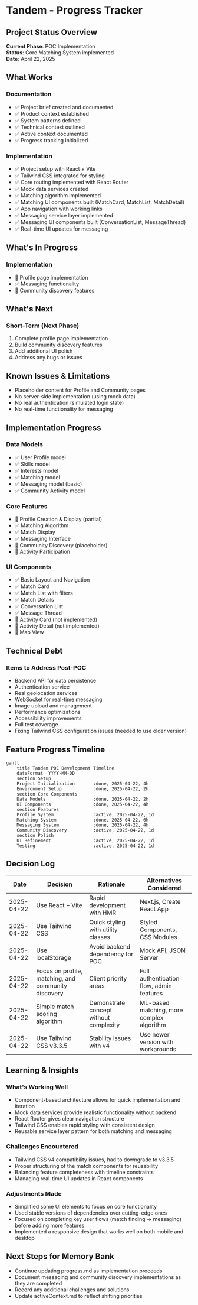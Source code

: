# Tandem - Progress Tracker

## Project Status Overview
**Current Phase**: POC Implementation  
**Status**: Core Matching System implemented  
**Date**: April 22, 2025

## What Works

### Documentation
- ✅ Project brief created and documented
- ✅ Product context established
- ✅ System patterns defined
- ✅ Technical context outlined
- ✅ Active context documented
- ✅ Progress tracking initialized

### Implementation
- ✅ Project setup with React + Vite
- ✅ Tailwind CSS integrated for styling
- ✅ Core routing implemented with React Router
- ✅ Mock data services created
- ✅ Matching algorithm implemented
- ✅ Matching UI components built (MatchCard, MatchList, MatchDetail)
- ✅ App navigation with working links
- ✅ Messaging service layer implemented
- ✅ Messaging UI components built (ConversationList, MessageThread)
- ✅ Real-time UI updates for messaging

## What's In Progress

### Implementation
- 🔄 Profile page implementation
- ✅ Messaging functionality
- 🔄 Community discovery features

## What's Next

### Short-Term (Next Phase)
1. Complete profile page implementation
2. Build community discovery features
3. Add additional UI polish
4. Address any bugs or issues

## Known Issues & Limitations
- Placeholder content for Profile and Community pages
- No server-side implementation (using mock data)
- No real authentication (simulated login state)
- No real-time functionality for messaging

## Implementation Progress

### Data Models
- ✅ User Profile model
- ✅ Skills model
- ✅ Interests model
- ✅ Matching model
- ✅ Messaging model (basic)
- ✅ Community Activity model

### Core Features
- 🔄 Profile Creation & Display (partial)
- ✅ Matching Algorithm
- ✅ Match Display
- ✅ Messaging Interface
- 🔄 Community Discovery (placeholder)
- 🔲 Activity Participation

### UI Components
- ✅ Basic Layout and Navigation
- ✅ Match Card
- ✅ Match List with filters
- ✅ Match Details
- ✅ Conversation List
- ✅ Message Thread
- 🔄 Activity Card (not implemented)
- 🔄 Activity Detail (not implemented)
- 🔲 Map View

## Technical Debt

### Items to Address Post-POC
- Backend API for data persistence
- Authentication service
- Real geolocation services
- WebSocket for real-time messaging
- Image upload and management
- Performance optimizations
- Accessibility improvements
- Full test coverage
- Fixing Tailwind CSS configuration issues (needed to use older version)

## Feature Progress Timeline

```mermaid
gantt
    title Tandem POC Development Timeline
    dateFormat  YYYY-MM-DD
    section Setup
    Project Initialization       :done, 2025-04-22, 4h
    Environment Setup            :done, 2025-04-22, 2h
    section Core Components
    Data Models                  :done, 2025-04-22, 2h
    UI Components                :done, 2025-04-22, 4h
    section Features
    Profile System               :active, 2025-04-22, 1d
    Matching System              :done, 2025-04-22, 6h
    Messaging System             :done, 2025-04-22, 4h
    Community Discovery          :active, 2025-04-22, 1d
    section Polish
    UI Refinement                :active, 2025-04-22, 1d
    Testing                      :active, 2025-04-22, 1d
```

## Decision Log

| Date | Decision | Rationale | Alternatives Considered |
|------|----------|-----------|-------------------------|
| 2025-04-22 | Use React + Vite | Rapid development with HMR | Next.js, Create React App |
| 2025-04-22 | Use Tailwind CSS | Quick styling with utility classes | Styled Components, CSS Modules |
| 2025-04-22 | Use localStorage | Avoid backend dependency for POC | Mock API, JSON Server |
| 2025-04-22 | Focus on profile, matching, and community discovery | Client priority areas | Full authentication flow, admin features |
| 2025-04-22 | Simple match scoring algorithm | Demonstrate concept without complexity | ML-based matching, more complex algorithm |
| 2025-04-22 | Use Tailwind CSS v3.3.5 | Stability issues with v4 | Use newer version with workarounds |

## Learning & Insights

### What's Working Well
- Component-based architecture allows for quick implementation and iteration
- Mock data services provide realistic functionality without backend
- React Router gives clear navigation structure
- Tailwind CSS enables rapid styling with consistent design
- Reusable service layer pattern for both matching and messaging

### Challenges Encountered
- Tailwind CSS v4 compatibility issues, had to downgrade to v3.3.5
- Proper structuring of the match components for reusability
- Balancing feature completeness with timeline constraints
- Managing real-time UI updates in React components

### Adjustments Made
- Simplified some UI elements to focus on core functionality
- Used stable versions of dependencies over cutting-edge ones
- Focused on completing key user flows (match finding → messaging) before adding more features
- Implemented a responsive design that works well on both mobile and desktop

## Next Steps for Memory Bank
- Continue updating progress.md as implementation proceeds
- Document messaging and community discovery implementations as they are completed
- Record any additional challenges and solutions
- Update activeContext.md to reflect shifting priorities
